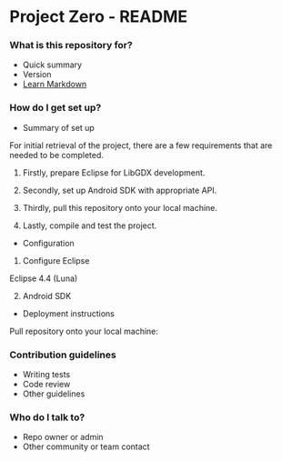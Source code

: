 # Project Zero - README #

### What is this repository for? ###

* Quick summary
* Version
* [Learn Markdown](https://bitbucket.org/tutorials/markdowndemo)

### How do I get set up? ###

* Summary of set up

For initial retrieval of the project, there are a few requirements that are needed to be completed.

1. Firstly, prepare Eclipse for LibGDX development.

2. Secondly, set up Android SDK with appropriate API.

3. Thirdly, pull this repository onto your local machine.

4. Lastly, compile and test the project.

* Configuration

1. Configure Eclipse

Eclipse 4.4 (Luna)

2. Android SDK


* Deployment instructions

Pull repository onto your local machine:


### Contribution guidelines ###

* Writing tests
* Code review
* Other guidelines

### Who do I talk to? ###

* Repo owner or admin
* Other community or team contact